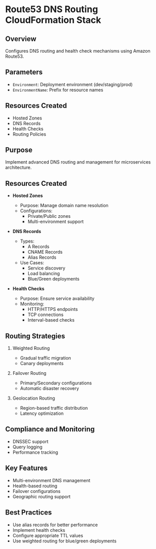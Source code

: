 # Route53 DNS Routing CloudFormation Stack

## Overview
Configures DNS routing and health check mechanisms using Amazon Route53.

## Parameters
- `Environment`: Deployment environment (dev/staging/prod)
- `EnvironmentName`: Prefix for resource names

## Resources Created
- Hosted Zones
- DNS Records
- Health Checks
- Routing Policies

## Purpose
Implement advanced DNS routing and management for microservices architecture.

## Resources Created
- **Hosted Zones**
  - Purpose: Manage domain name resolution
  - Configurations:
    - Private/Public zones
    - Multi-environment support

- **DNS Records**
  - Types:
    - A Records
    - CNAME Records
    - Alias Records
  - Use Cases:
    - Service discovery
    - Load balancing
    - Blue/Green deployments

- **Health Checks**
  - Purpose: Ensure service availability
  - Monitoring:
    - HTTP/HTTPS endpoints
    - TCP connections
    - Interval-based checks

## Routing Strategies
1. Weighted Routing
   - Gradual traffic migration
   - Canary deployments

2. Failover Routing
   - Primary/Secondary configurations
   - Automatic disaster recovery

3. Geolocation Routing
   - Region-based traffic distribution
   - Latency optimization

## Compliance and Monitoring
- DNSSEC support
- Query logging
- Performance tracking

## Key Features
- Multi-environment DNS management
- Health-based routing
- Failover configurations
- Geographic routing support

## Best Practices
- Use alias records for better performance
- Implement health checks
- Configure appropriate TTL values
- Use weighted routing for blue/green deployments